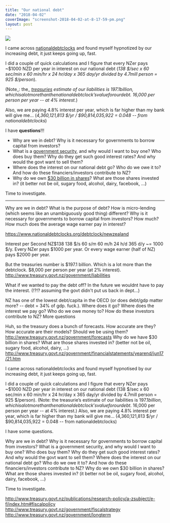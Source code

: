 ```yaml
---
title: "Our national debt"
date: "2018-04-02"
coverImage: "screenshot-2018-04-02-at-8-17-59-pm.png"
layout: post
---
```


![]({{site.baseurl}}/images/{{page.coverImage}})

I came across [nationaldebtclocks](https://www.nationaldebtclocks.org/debtclock/newzealand) and found myself hypnotized by our increasing debt, it just keeps going up, fast.

I did a couple of quick calculations and I figure that every NZer pays ~$1000 NZD per year in interest on our national debt (_138 $/sec x 60 sec/min x 60 min/hr x 24 hr/day x 365 day/yr divided by 4.7mill person = 925 $/person_).

(Note_: the_ [_treasuries_](http://www.treasury.govt.nz/government/liabilities) _estimate of our liabilities is $197.1 billion, which is a lot more than the nationaldebtclock’s value for our debt. ~$16,000 per person per year -- at 4% interest._)

Also, we are paying 4.8% interest per year, which is far higher than my bank will give me... (_4,360,121,813 $/yr / $90,814,035,922 = 0.048 -- from nationaldebtclocks_)

I have **questions**!!!

- Why are we in debt? Why is it necessary for governments to borrow capital from investors?
- What is a [government security](https://www.nzdmo.govt.nz/), and why would I want to buy one? Who does buy them? Why do they get such good interest rates? And why would the govt want to sell them?
- Where does the interest on our national debt go? Who do we owe it to? And how do these financiers/investors contribute to NZ?
- Why do we own [$30 billion in shares](http://www.treasury.govt.nz/government/financialstatements/yearend/jun17/21.htm)? What are those shares invested in? (it better not be oil, sugary food, alcohol, dairy, facebook, ...)

Time to investigate.


***

Why are we in debt?
What is the purpose of debt?
How is micro-lending (which seems like an unambiguously good thing) different?
Why is it necessary for governments to borrow capital from investors?
How much?
How much does the average wage earner pay in interest?

https://www.nationaldebtclocks.org/debtclock/newzealand

Interest per Second NZ$138
138 $/s 60 s/m 60 m/h 24 h/d 365 d/y ~= 1000 $/y. Every NZer pays $1000 per year. Or every wage earner (half of NZ) pays $2000 per year.

But the treasuries number is $197.1 billion. Which is a lot more than the debtclock. $8,000 per person per year (at 2% interest).
http://www.treasury.govt.nz/government/liabilities

What if we wanted to pay the debt off? In the future we wouldnt have to pay the interest. (!?!? assuming the govt didn't put us back in dept…)

NZ has one of the lowest debt/capita in the OECD (or does debt/gdp matter more? -- debt = 34% of gdp. fuck.).
Where does it go?
Where does the interest we pay go?
Who do we owe money to?
How do these investors contribute to NZ?
More questions

Huh, so the treasury does a bunch of forecasts. How accurate are they? How accurate are their models? Should we be using them? http://www.treasury.govt.nz/government/forecasts
Why do we have $30 billion in shares? What are those shares invested in? (better not be oil, sugary food, alcohol, dairy, ...) http://www.treasury.govt.nz/government/financialstatements/yearend/jun17/21.htm



I came across nationaldebtclocks and found myself hypnotised by our increasing debt, it just keeps going up, fast.

I did a couple of quick calculations and I figure that every NZer pays ~$1000 NZD per year in interest on our national debt (138 $/sec x 60 sec/min x 60 min/hr x 24 hr/day x 365 day/yr divided by 4.7mill person = 925 $/person). 
(Note: the treasurie’s estimate of our liabilities is $197.1 billion, which is a lot more than the nationaldebtclock’s value for our debt. ~$16,000 per person per year -- at 4% interest.)
Also, we are paying 4.8% interest per year, which is far higher than my bank will give me... (4,360,121,813 $/yr / $90,814,035,922 = 0.048 -- from nationaldebtclocks)

I have some questions.

Why are we in debt? Why is it necessary for governments to borrow capital from investors?
What is a government security, and why would I want to buy one? Who does buy them? Why do they get such good interest rates? And why would the govt want to sell them? 
Where does the interest on our national debt go? Who do we owe it to? And how do these financiers/investors contribute to NZ?
Why do we own $30 billion in shares? What are those shares invested in? (it better not be oil, sugary food, alcohol, dairy, facebook, ...) 

Time to investigate.

http://www.treasury.govt.nz/publications/research-policy/a-zsubject/e-f/index.htm#fiscalpolicy
http://www.treasury.govt.nz/government/fiscalstrategy
http://www.treasury.govt.nz/government/longterm

